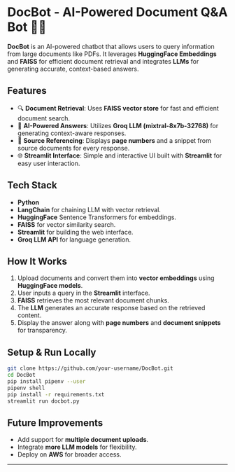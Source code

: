 # DocBot - AI-Powered Document Q&A Bot 📄🤖

**DocBot** is an AI-powered chatbot that allows users to query information from large documents like PDFs. It leverages **HuggingFace Embeddings** and **FAISS** for efficient document retrieval and integrates **LLMs** for generating accurate, context-based answers.

## Features
- 🔍 **Document Retrieval**: Uses **FAISS vector store** for fast and efficient document search.
- 🧠 **AI-Powered Answers**: Utilizes **Groq LLM (mixtral-8x7b-32768)** for generating context-aware responses.
- 📁 **Source Referencing**: Displays **page numbers** and a snippet from source documents for every response.
- 🌐 **Streamlit Interface**: Simple and interactive UI built with **Streamlit** for easy user interaction.

## Tech Stack
- **Python**
- **LangChain** for chaining LLM with vector retrieval.
- **HuggingFace** Sentence Transformers for embeddings.
- **FAISS** for vector similarity search.
- **Streamlit** for building the web interface.
- **Groq LLM API** for language generation.

## How It Works
1. Upload documents and convert them into **vector embeddings** using **HuggingFace models**.
2. User inputs a query in the **Streamlit** interface.
3. **FAISS** retrieves the most relevant document chunks.
4. The **LLM** generates an accurate response based on the retrieved content.
5. Display the answer along with **page numbers** and **document snippets** for transparency.

## Setup & Run Locally
```bash
git clone https://github.com/your-username/DocBot.git
cd DocBot
pip install pipenv --user
pipenv shell
pip install -r requirements.txt
streamlit run docbot.py
```

## Future Improvements
- Add support for **multiple document uploads**.
- Integrate **more LLM models** for flexibility.
- Deploy on **AWS** for broader access.

---

